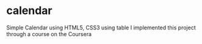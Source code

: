 # calendar
Simple Calendar using HTML5, CSS3
using table 
I implemented this project through a course on the Coursera 
